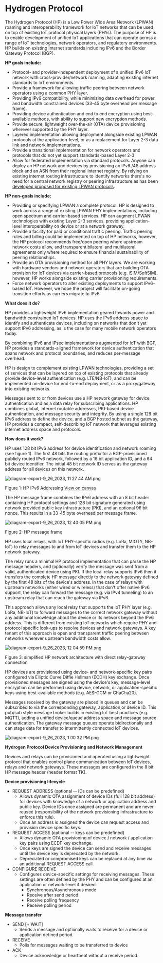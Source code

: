 # Hydrogen Protocol

The Hydrogen Protocol (HP) is a Low Power Wide Area Network (LPWAN) roaming and interoperability framework for IoT networks that can be used on top of existing IoT protocol physical layers (PHYs). The purpose of HP is to enable development of unified IoT applications that can operate across a range of IoT technologies, network operators, and regulatory environments. HP builds on existing Internet standards including IPv6 and the Border Gateway Protocol (BGP).

**HP goals include:**
- Protocol- and provider-independent deployment of a unified IPv6 IoT network with cross-provider/network roaming, adapting existing internet standards to IoT environments.
- Provide a framework for allowing traffic peering between network operators using a common PHY layer.
- Providing IPv6 compatibility, while minimizing data overhead for power and bandwidth constrained devices (33-45 byte overhead per message frame).
- Providing device authentication and end to end encryption using best-available methods, with ability to support new  encryption methods.  
- Provide secure, lightweight over-the-air (OTA) device provisioning wherever  supported by the PHY layer.
- Layered implementation allowing deployment alongside existing LPWAN protocols at the application-level, or as a replacement for Layer 2-3 data link and network implementations.
- Provide a transitional implementation for network operators and protocols that do not yet support standards-based Layer 2-3 
- Allow for federated implementation via standard protocols. Anyone can deploy an HP network and devices by provisioning an IPv6 /48 address block and an ASN from their regional internet registry. By relying on existing internet routing infrastructure to identify networks there's no need for a central network registry or peering infrastructure as has been [﻿developed proposed for existing LPWAN protocols](https://www.thethingsindustries.com/peering/).


**HP non-goals include:**

- Providing or specifying LPWAN a complete protocol. HP is designed to work across a range of existing LPWAN PHY implementations, including open spectrum and carrier-based services. HP can augment LPWAN technologies with existing Layer 2-3 services, providing application-level interoperability on device or at a network gateway.
- Provide a facility for paid or conditional traffic peering. Traffic peering rules and billing could be implemented on top of HP networks, however, the HP protocol recommends free/open peering where upstream network costs allow, and transparent bilateral and multilateral agreements only where required to ensure financial sustainability of peering relationships.
- Provide an OTA provisioning method for all PHY layers. We are working with hardware vendors and network operators that are building OTA provision for IoT devices via carrier-based protocols (e.g. iSIM/SoftSIM), however, HP works alongside existing carrier provisioning requirements.  
- Force network operators to alter existing deployments to support IPv6-based IoT. However, we hope the project will facilitate on-going transition efforts as carriers migrate to IPv6.


**What does it do?**

HP provides a lightweight IPv6 implementation geared towards power and bandwidth constrained IoT devices. HP uses the IPv6 address space to identify and authenticate devices, including on networks that don't yet support IPv6 addressing, as is the case for many mobile network operators today. 

By combining  IPv6 and IPsec implementations augmented for IoT with BGP, HP provides a standards-aligned framework for device authentication that spans network and protocol boundaries, and reduces per-message overhead. 

HP is design to complement existing LPWAN technologies, providing a set of services that can be layered on top of existing protocols that already provide device-level authentication (e.g. LTE/NB-IoT), and can be implemented on-device for end-to-end deployment, or as a proxy/gateway into existing networks.

Messages sent to or from devices use a HP network gateway for device authentication and as a data relay for subscribing applications. HP combines global, internet routable addresses, PKI-based device authentication, and message security and integrity. By using a single 128 bit IPv6 address to define the device, and a BGP hosted subnet as the gateway, HP provides a compact, self-describing IoT network that leverages existing internet address space and protocols.


 **How does it work?**

HP uses 128 bit IPv6 address for device identification and network roaming (see figure 1).  The first 48 bits the routing prefix for a BGP-provisioned publicly routed IPv6 network, followed by a 16 bit application ID, and a 64 bit device identifier. The initial 48 bit network ID serves as the gateway address for all devices on this network. 

![diagram-export-9_26_2023, 11 27 44 AM.png]()

Figure 1: HP IPv6 Addressing   [﻿View on canvas](https://eraser.imgix.net/workspaces/uv5MXZIUEEOrvsbqiRAy/MjzvnPEw6ldkEU7y9GIx1yLZSJJ3/Yw00d92-Bzcxjyi4a6gXG.png?ixlib=js-3.7.0) 

The HP message frame combines the IPv6 address with an 8 bit header containing HP protocol settings and 128 bit signature generated using network provided public key infrastructure (PKI), and an optional 96 bit nonce. This results in a 33-45 byte overhead per message frame. 

![diagram-export-9_26_2023, 12 40 05 PM.png](https://eraser.imgix.net/workspaces/uv5MXZIUEEOrvsbqiRAy/MjzvnPEw6ldkEU7y9GIx1yLZSJJ3/O0OVo1uCOAts6Saj7C9ps.png?ixlib=js-3.7.0 "diagram-export-9_26_2023, 12 40 05 PM.png")



Figure 2: HP message frame

HP uses local relays, with IoT PHY-specific radios (e.g. LoRa, MIOTY, NB-IoT) to relay messages to and from IoT devices and transfer them to the HP network gateway. 

The relay runs a minimal HP protocol implementation that can parse the HP message headers, and (optionally) verify the message was sent from a valid, authenticated device using PKI. If the local relay supports IPv6 then it transfers the complete HP message directly to the network gateway defined by the first 48 bits of the device's address. In the case of relays with upstream networks (either wired or wireless) that don't offer native IPv6 support, the relay can forward the message (e.g. via IPv4 tunneling) to an upstream relay that can reach the gateway via IPv6.

This approach allows any local relay that supports the IoT PHY layer (e.g. LoRa, NB-IoT) to forward messages to the correct network gateway without any additional knowledge about the device or its network beyond the IPv6 address. This is different from existing IoT networks which require PHY and protocol specific look-ups to resolve devices and network gateways. A key tenant of this approach is open and transparent traffic peering between networks wherever upstream bandwidth costs allow. 

![diagram-export-9_26_2023, 12 04 59 PM.png](https://eraser.imgix.net/workspaces/uv5MXZIUEEOrvsbqiRAy/MjzvnPEw6ldkEU7y9GIx1yLZSJJ3/pV-H-heh5O4_bc61C5FfQ.png?ixlib=js-3.7.0 "diagram-export-9_26_2023, 12 04 59 PM.png")

Figure 3: simplified HP network architecture with direct relay-gateway connection

HP devices are provisioned using device- and network-specific key pairs configured via Elliptic Curve Diffie Hellman (ECDH) key exchange. Once provisioned messages are signed using the device's key,  message-level encryption can be performed using device, network, or application-specific keys using best-available methods (e.g. AES-GCM or ChaCha20).

Messages received by the gateway are placed in queues and can be subscribed to via the corresponding gateway, application,or device ID. This pub/sub style message broker builds in existing IoT best practices (e.g. MQTT), adding a unified device/queue address space and message source authentication. The gateway message queues operate bidirectionally and can stage data for transfer to intermittently connected IoT devices.

![diagram-export-9_26_2023, 1 00 32 PM.png](https://eraser.imgix.net/workspaces/uv5MXZIUEEOrvsbqiRAy/MjzvnPEw6ldkEU7y9GIx1yLZSJJ3/mY3ScnOkbNlopTDbu2Tc9.png?ixlib=js-3.7.0 "diagram-export-9_26_2023, 1 00 32 PM.png")





**Hydrogen Protocol Device Provisioning  and Network Management**

Devices and relays can be provisioned and operated using a lightweight protocol that enables control plane communication between IoT devices, relays and network gateways. These messages are configured in the 8 bit HP message header (header format TK). 



**Device provisioning lifecycle**

- REQUEST ADDRESS (optional -- IDs can be predefined)
    - Allows dynamic OTA assignment of device IDs (full 128 bit address) for devices with knowledge of a network or application address and public key. Device IDs once assigned are permanent and are never reused (responsibility of the network provisioning infrastructure to enforce this rule).
    - Once an address is assigned the device can request access and provision device specific keys.
- REQUEST ACCESS (optional -- keys can be predefined)
    - Allows dynamic OTA provisioning of device / network / application key pairs using ECDF key exchange.
    - Once keys are signed the device can send and receive messages until the device key is deprecated by the network.
    - Depreciated or compromised keys can be replaced at any time via an additional REQUEST ACCESS call.
- CONFIGURE RECEIVE 
    - Configures device-specific settings for receiving messages. These settings are often defined by the PHY and can be configured at an application or network-level if desired.
        - Synchronous/Asynchronous mode
        - Receive after send period
        - Receive polling frequency 
        - Receive polling period


**Message transfer**

- SEND [+ WAIT]
    - Sends a message and optionally waits to receive for a device or application defined period.
- RECEIVE
    - Polls for messages waiting to be transferred to device
- ACK 
    - Device acknowledge or heartbeat without a receive period.














